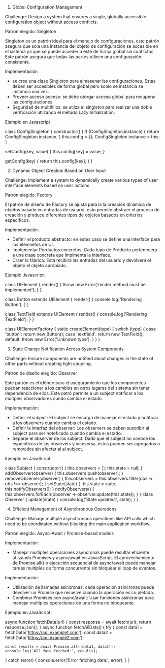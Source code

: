 1. Global Configuration Management

Challenge: Design a system that ensures a single, globally accessible configuration object without access conflicts.

Patron elegido: Singleton

Singleton es un patrón ideal para el manejo de configuraciones, este patrón asegura que sola una instancia del objeto de configuración se accesible en el sistema ya que se puede acceder a este de forma global sin conflictos. Este patrón asegura que todas las partes utlicen una configuración consistente.

Implementación

- se crea una clase Singleton para almasenar las configuraciones. Estas deben ser accesibles de forma global pero soolo se instancia se instancia una vez.
- Proveer acceso acceso: se debe otorgar acceso global para recuperar las configuraciones.
- Seguridad de multihilos: se utliza el singleton para realizar una doble verificación utlizando el método Lazy Initialization.

Ejemplo en Javascript

class ConfigSingleton {
  constructor() {
    if (ConfigSingleton.instance) {
      return ConfigSingleton.instance;
    }
    this.config = {};
    ConfigSingleton.instance = this;
  }

  setConfig(key, value) {
    this.config[key] = value;
  }

  getConfig(key) {
    return this.config[key];
  }
}

2. Dynamic Object Creation Based on User Input

Challenge: Implement a system to dynamically create various types of user interface elements based on user actions.

Patrón elegido: Factory

El patrón de diseño de Factory se ajusta para la la creación dinámica de objetos basado en entradas de usuario, esto permite abstraer el proceso de creación y produce diferentes tipos de objetos  basados en criterios especificos.

Implementación:

- Definir el producto abstracto: en estes caso se define una interface para los elemnetos de UI.
- Implementar Porductos concretos: Cada tupo de Producto pertenecerá a una clase concreta que implmenta la interface.
- Craer la fábrica: Está recibirá las entradas del usuario y devolverá el objeto el objeto apropiado.

Ejemplo Javascript:

class UIElement {
  render() {
    throw new Error('render method must be implemented');
  }
}

class Button extends UIElement {
  render() {
    console.log('Rendering Button');
  }
}

class TextField extends UIElement {
  render() {
    console.log('Rendering TextField');
  }
}

class UIElementFactory {
  static createElement(type) {
    switch (type) {
      case 'button':
        return new Button();
      case 'textfield':
        return new TextField();
      default:
        throw new Error('Unknown type');
    }
  }
}

3. State Change Notification Across System Components

Challenge: Ensure components are notified about changes in the state of other parts without creating tight coupling.

Patrón de diseño elegido: Observer

Este patrón es el idóneo para el aseguramiento que los componentes puedan reaccionar a los cambios en otros lugares del sistema sin tener dependencia de ellos. Este patró permite a un subject notificar a los multples observadores cundo cambia el estado.

Implementación:

- Definir el subject:  El subject se encarga de manejar el estado y notificar a los observers cuando cambia el estado.
- Definir la interfaz del observer: Los observers se deben suscribir al subject para ser notoficado cuando cambia el estado.
- Separar el observer de los subject: Dado que el subject no conoce los específicos de los observers y viceversa, estos pueden ser agregados o removidos sin afectar al al subject.

Ejemplo en JavaScript

class Subject {
  constructor() {
    this.observers = [];
    this.state = null;
  }
  addObserver(observer) {
    this.observers.push(observer);
  }
  removeObserver(observer) {
    this.observers = this.observers.filter(obs => obs !== observer);
  }
  setState(state) {
    this.state = state;
    this.notifyObservers();
  }
  notifyObservers() {
    this.observers.forEach(observer => observer.update(this.state));
  }
}
class Observer {
  update(state) {
    console.log('State updated:', state);
  }
}

4. Efficient Management of Asynchronous Operations

Challenge: Manage multiple asynchronous operations like API calls which need to be coordinated without blocking the main application workflow.

Patrón elegido: Async-Await / Promise-based models

Implementación:

- Manejar multiples operaciones asyncronas puede resultar eficiente utlizando Promises y async/await en JavasScript. El aprovechamiento de Promise.all() o ejecución secuencial de async/await puede manejar tareas multiples de forma concurrente sin bloquear el loop de eventos.

Implementación: 

- Utilización de llamadas asincronas: cada operación asincronas puede devolver un Promise que resuelve cuando la operación es co,pletada.
- Combinar Promises con async/await: Usar funciones asincronas para manejar multiples operaciones de una forma no bloqueante.

Ejemplo en JavaScript:

async function fetchData(url) {
  const response = await fetch(url);
  return response.json();
}
async function fetchAllData() {
  try {
    const data1 = fetchData('https://api.example1.com');
    const data2 = fetchData('https://api.example2.com');
    
    const results = await Promise.all([data1, data2]);
    console.log('All data fetched:', results);
  } catch (error) {
    console.error('Error fetching data:', error);
  }
}